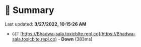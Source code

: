# 📖 Summary
Last updated: **3/27/2022, 10:15:26 AM**

- `GET` [https://Bhadwa-sala.toxicblte.repl.co](https://Bhadwa-sala.toxicblte.repl.co) - **Down** (383ms)

